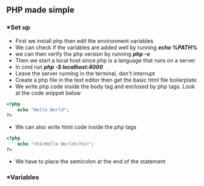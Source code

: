 ## PHP made simple

### *Set up

- First we install php then edit the environment variables
- We can check if the variables are added well by running
***echo %PATH%***
- we can then verify the php version by running 
***php -v***
- Then we start a local host since php is a language that runs on a server
- In cmd run 
***php -S localhost:4000***
- Leave the server running in the terminal, don't interrupt
- Create a php file in the text editor then get the basic html file boilerplate. 
- We write php code inside the body tag and enclosed by php tags. Look at the code snippet below
```php
<?php
    echo "Hello World";
?>
```
- We can also write html code inside the php tags
```php
<?php
    echo "<h1>Hello World</h1>";
?>
```
- We have to place the semicolon at the end of the statement


### *Variables